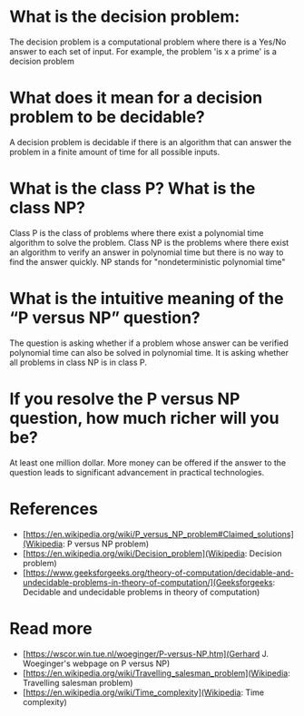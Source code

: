 # What is the decision problem:

The decision problem is a computational problem where there is a Yes/No answer to each set of input. For example, the problem 'is x a prime' is a decision problem

# What does it mean for a decision problem to be decidable?

A decision problem is decidable if there is an algorithm that can answer the problem in a finite amount of time for all possible inputs.

# What is the class P? What is the class NP?

Class P is the class of problems where there exist a polynomial time algorithm to solve the problem. Class NP is the problems where there exist an algorithm to verify an answer in polynomial time but there is no way to find the answer quickly. NP stands for "nondeterministic polynomial time"

# What is the intuitive meaning of the “P versus NP” question?

The question is asking whether if a problem whose answer can be verified polynomial time can also be solved in polynomial time. It is asking whether all problems in class NP is in class P.

# If you resolve the P versus NP question, how much richer will you be?

At least one million dollar. More money can be offered if the answer to the question leads to significant advancement in practical technologies.

# References

- [https://en.wikipedia.org/wiki/P_versus_NP_problem#Claimed_solutions](Wikipedia: P versus NP problem)
- [https://en.wikipedia.org/wiki/Decision_problem](Wikipedia: Decision problem)
- [https://www.geeksforgeeks.org/theory-of-computation/decidable-and-undecidable-problems-in-theory-of-computation/](Geeksforgeeks: Decidable and undecidable problems in theory of computation)

# Read more

- [https://wscor.win.tue.nl/woeginger/P-versus-NP.htm](Gerhard J. Woeginger's webpage on P versus NP)
- [https://en.wikipedia.org/wiki/Travelling_salesman_problem](Wikipedia: Travelling salesman problem)
- [https://en.wikipedia.org/wiki/Time_complexity](Wikipedia: Time complexity)

